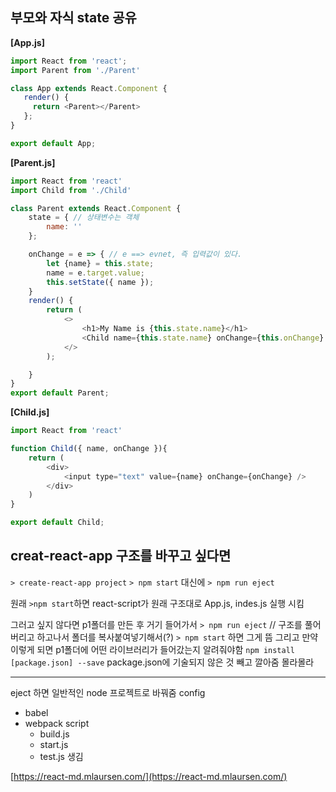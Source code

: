 ﻿## 부모와 자식 state 공유
**[App.js]**
```js
import React from 'react';
import Parent from './Parent'

class App extends React.Component {
   render() {
     return <Parent></Parent>
   };
}

export default App;
```
**[Parent.js]**
```js
import React from 'react'
import Child from './Child'

class Parent extends React.Component {
    state = { // 상태변수는 객체
        name: ''
    };

    onChange = e => { // e ==> evnet, 즉 입력값이 있다.
        let {name} = this.state;
        name = e.target.value;
        this.setState({ name });
    }
    render() {
        return (
            <>
                <h1>My Name is {this.state.name}</h1>
                <Child name={this.state.name} onChange={this.onChange} />
            </>
        );

    }
}
export default Parent;
```

**[Child.js]**
```js
import React from 'react'

function Child({ name, onChange }){
    return (
        <div>
            <input type="text" value={name} onChange={onChange} />
        </div>
    )
}

export default Child;
```


## creat-react-app 구조를 바꾸고 싶다면
`> create-react-app project`
`> npm start` 대신에
`> npm run eject`

원래 `>npm start`하면 react-script가 원래 구조대로 App.js, indes.js 실행 시킴

그러고 싶지 않다면 p1폴더를 만든 후 거기 들어가서
`> npm run eject`	// 구조를 풀어버리고
하고나서 폴더를 복사붙여넣기해서(?)
`> npm start` 하면
그게 뜸
그리고 만약 이렇게 되면 p1폴더에 어떤 라이브러리가 들어갔는지 알려줘야함
`npm install [package.json] --save`
package.json에 기술되지 않은 것 빼고 깔아줌
몰라몰라

---
eject 하면 일반적인 node 프로젝트로 바꿔줌 
config
- babel
- webpack
script 
	- build.js
	- start.js
	- test.js
생김
			
[https://react-md.mlaursen.com/](https://react-md.mlaursen.com/)
